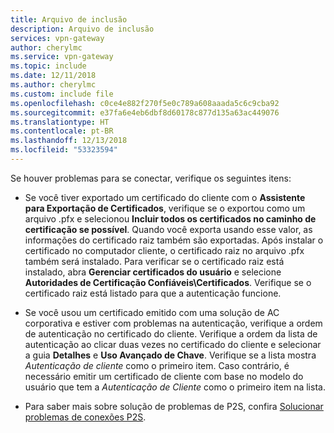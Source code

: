 ```yaml
---
title: Arquivo de inclusão
description: Arquivo de inclusão
services: vpn-gateway
author: cherylmc
ms.service: vpn-gateway
ms.topic: include
ms.date: 12/11/2018
ms.author: cherylmc
ms.custom: include file
ms.openlocfilehash: c0ce4e882f270f5e0c789a608aaada5c6c9cba92
ms.sourcegitcommit: e37fa6e4eb6dbf8d60178c877d135a63ac449076
ms.translationtype: HT
ms.contentlocale: pt-BR
ms.lasthandoff: 12/13/2018
ms.locfileid: "53323594"
---
```

Se houver problemas para se conectar, verifique os seguintes itens:

- Se você tiver exportado um certificado do cliente com o **Assistente para Exportação de Certificados**, verifique se o exportou como um arquivo .pfx e selecionou **Incluir todos os certificados no caminho de certificação se possível**. Quando você exporta usando esse valor, as informações do certificado raiz também são exportadas. Após instalar o certificado no computador cliente, o certificado raiz no arquivo .pfx também será instalado. Para verificar se o certificado raiz está instalado, abra **Gerenciar certificados do usuário** e selecione **Autoridades de Certificação Confiáveis\Certificados**. Verifique se o certificado raiz está listado para que a autenticação funcione.

- Se você usou um certificado emitido com uma solução de AC corporativa e estiver com problemas na autenticação, verifique a ordem de autenticação no certificado do cliente. Verifique a ordem da lista de autenticação ao clicar duas vezes no certificado do cliente e selecionar a guia **Detalhes** e **Uso Avançado de Chave**. Verifique se a lista mostra *Autenticação de cliente* como o primeiro item. Caso contrário, é necessário emitir um certificado de cliente com base no modelo do usuário que tem a *Autenticação de Cliente* como o primeiro item na lista.

- Para saber mais sobre solução de problemas de P2S, confira [Solucionar problemas de conexões P2S](../articles/vpn-gateway/vpn-gateway-troubleshoot-vpn-point-to-site-connection-problems.md).